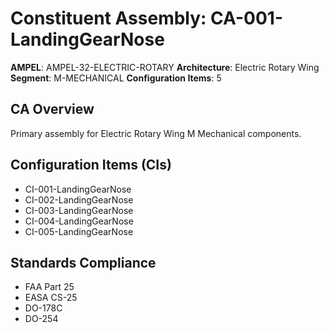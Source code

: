 # Constituent Assembly: CA-001-LandingGearNose

**AMPEL**: AMPEL-32-ELECTRIC-ROTARY
**Architecture**: Electric Rotary Wing
**Segment**: M-MECHANICAL
**Configuration Items**: 5

## CA Overview
Primary assembly for Electric Rotary Wing M Mechanical components.

## Configuration Items (CIs)
- CI-001-LandingGearNose
- CI-002-LandingGearNose
- CI-003-LandingGearNose
- CI-004-LandingGearNose
- CI-005-LandingGearNose

## Standards Compliance
- FAA Part 25
- EASA CS-25
- DO-178C
- DO-254
